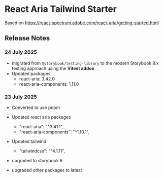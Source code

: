 # React Aria Tailwind Starter

Based on <https://react-spectrum.adobe.com/react-aria/getting-started.html>

## Release Notes

### 24 July 2025

- migrated from `@storybook/testing-library` to the modern Storybook 9.x testing approach using the **Vitest addon**.
- Updated packages
  - react-aria: 3.42.0
  - react-aria-components: 1.11.0

### 23 July 2025

- Converted to use pnpm

- Updated react aria packages

  - "react-aria": "^3.41.1",
  - "react-aria-components": "^1.10.1",

- Updated tailwind

  - "tailwindcss": "^4.1.11",

- upgraded to storybook 9

- upgraded other packages to latest
